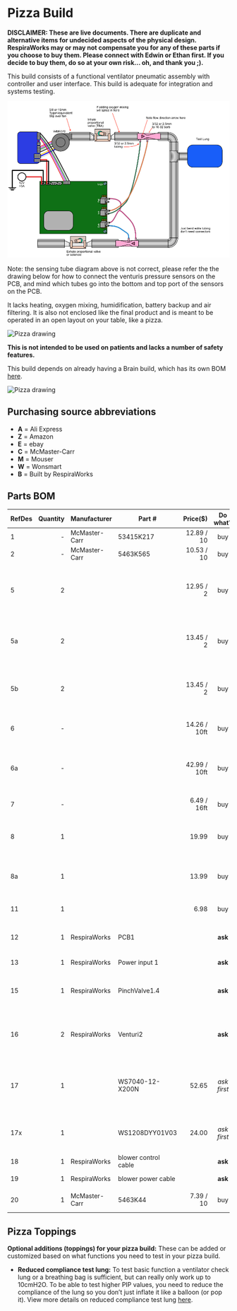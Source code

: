 # Pizza Build

**DISCLAIMER: These are live documents.
There are duplicate and alternative items for undecided aspects of the physical design. 
RespiraWorks may or may not compensate you for any of these parts if you choose to buy them. Please connect with Edwin or Ethan first.
If you decide to buy them, do so at your own risk... oh, and thank you ;).**

This build consists of a functional ventilator pneumatic assembly with controller and user interface. This build is adequate for integration and systems testing.

![Pizza pneumatics](pizza_pneumatics_2.png)

Note: the sensing tube diagram above is not correct, please refer the the drawing below for how to connect the venturis pressure sensors on the PCB, and mind which tubes go into the bottom and top port of the sensors on the PCB.

It lacks heating, oxygen mixing, humidification, battery backup and air filtering.
It is also not enclosed like the final product and is meant to be operated in an open layout on your table, like a pizza.

![Pizza drawing](pizza_photo.jpg)

**This is not intended to be used on patients and lacks a number of safety features.**

This build depends on already having a Brain build, which has its own BOM [here](brain_build.md).

![Pizza drawing](pizza_diagram.jpg)

## Purchasing source abbreviations

* **A** = Ali Express
* **Z** = Amazon
* **E** = ebay
* **C** = McMaster-Carr
* **M** = Mouser
* **W** = Wonsmart
* **B** = Built by RespiraWorks

## Parts BOM

| RefDes | Quantity | Manufacturer  | Part #              | Price($)     | Do what?  | Sources         | Notes |
| ------ |---------:| ------------- | ------------------- | ------------:|:---------:|-----------------| ----- |
| 1      |        - | McMaster-Carr | 53415K217           | 12.89 / 10   | buy       | [C][1mcmc]      | Barbed fitting 3/4" |
| 2      |        - | McMaster-Carr | 5463K565            | 10.53 / 10   | buy       | [C][2mcmc]      | Barbed tee-fitting 3/4" |
| 5      |        2 |               |                     | 12.95 / 2    | buy       | [Z][5amzn]      | 2pac of ball valves 1/2", diameter of current design but may not be for long |
| 5a     |        2 |               |                     | 13.45 / 2    | buy       | [Z][5a-amzn]    | 2pac of ball valves 5/8", alternative for uncertain design changes |
| 5b     |        2 |               |                     | 13.45 / 2    | buy       | [Z][5b-amzn]    | 2pac of ball valves 3/4", alternative for uncertain design changes |
| 6      |        - |               |                     | 14.26 / 10ft | buy       | [Z][6amzn]      | 5/8" tubing, fits current venturi design |
| 6a     |        - |               |                     | 42.99 / 10ft | buy       | [Z][6a-amzn] [C][6a-mcmc]   | 3/4" tubing, alternative because we are probably switching to this diameter |
| 7      |        - |               |                     | 6.49 / 16ft  | buy       | [Z][7amzn] [C][7mcmc]     | 2.5 mm tubing (for sensors?) |
| 8      |        1 |               |                     | 19.99        | buy       | [Z][8amzn] [C][8mcmc]     | 12v Power supply adapter (obsolete? opt for 8a?) |
| 8a     |        1 |               |                     | 13.99        | buy       | [Z][8a-amzn] [C][8a-mcmc]   | 12v Power supply adapter, better than 8 above |
| 11     |        1 |               |                     | 6.98         | buy       | [Z][11amzn]     | use these to simulate lung compliance |
| 12     |        1 | RespiraWorks  | PCB1                |              | **ask**   | [B][12rw]       | RespiraWorks Ventilator Mainboard Rev 1 PCB |
| 13     |        1 | RespiraWorks  | Power input 1       |              | **ask**   | [B][13rw]               | Power Input cable |
| 15     |        1 | RespiraWorks  | PinchValve1.4       |              | **ask**   | [B][15rw]       | Marc-designed stepper pinch valve rev 1.4 |
| 16     |        2 | RespiraWorks  | Venturi2            |              | **ask**   | [B][16rw]       | Ethan-designed 10-32 threaded venturis Rev 2 |
| 17     |        1 |               | WS7040-12-X200N     |        52.65 |*ask first*| [A][17ali]      | 12v blower and driver. Make sure to choose w/driver when ordering. |
| 17x    |        1 |               | WS1208DYY01V03      |        24.00 |*ask first*| [W][17x-won]    | blower driver, in case blower above did not come with driver. |
| 18     |        1 | RespiraWorks  | blower control cable|              | **ask**   | [B][18rw]               | blower control cable |
| 19     |        1 | RespiraWorks  | blower power cable  |              | **ask**   | [B][19rw]               | blower power cable |
| 20     |        1 | McMaster-Carr  | 5463K44  | 7.39 / 10 | buy   | [C][20mcmc] | sensing tube 3/23" t-junction |

[1mcmc]:   https://www.mcmaster.com/53415K217
[2mcmc]:   https://www.mcmaster.com/5463K565
[5amzn]:   https://www.amazon.com/gp/product/B07C5B4S1S
[5a-amzn]: https://www.amazon.com/gp/product/B07C5FVN9K
[5b-amzn]: https://www.amazon.com/gp/product/B07C5FVSQB
[6amzn]:   https://www.amazon.com/gp/product/B00LX6MB6G
[6a-amzn]: https://www.amazon.com/gp/product/B079WRWH34
[6a-mcmc]: https://www.mcmaster.com/5233K71
[7amzn]:   https://www.amazon.com/gp/product/B01F4BJ7PI
[7mcmc]:   https://www.mcmaster.com/50315K68
[8mcmc]:   https://www.mcmaster.com/3791N024
[8amzn]:   https://www.amazon.com/gp/product/B00Z9X4GLW
[8a-amzn]: https://www.amazon.com/gp/product/B01MYXTA6N
[8a-mcmc]:https://www.mcmaster.com/3824N132
[11amzn]:  https://www.amazon.com/gp/product/B018WPZCSO
[12rw]:    https://github.com/RespiraWorks/pcbreathe/tree/master/NIGHTLY/20200424v2-RELEASE-CANDIDATE-2
[13rw]:    ../../1_Ventilator_System_Design/Electrical_System/wiring.md
[15rw]:    ../../2_Research_&_Development/Project-Pinch_Valve/README.md 
[16rw]:    ../../2_Research_&_Development/Project-Venturi/README.md
[17ali]:   https://www.aliexpress.com/item/32698107687.html
[17x-won]: https://wonsmart-motor.en.made-in-china.com/product/hsjxFewOppVg/China-Air-Pump12V-Brushless-Motor-12V-Blower-Fan-Driver.html
[18rw]:    ../../1_Ventilator_System_Design/Electrical_System/wiring.md
[19rw]:    ../../1_Ventilator_System_Design/Electrical_System/wiring.md
[20mcmc]:    https://www.mcmaster.com/5463K44

## Pizza Toppings

**Optional additions (toppings) for your pizza build:**
These can be added or customized based on what functions you need to test in your pizza build.
* **Reduced compliance test lung:** To test basic function a ventilator check lung or a breathing bag is sufficient, but can really only work up to 10cmH2O. To be able to test higher PIP values, you need to reduce the compliance of the lung so you don’t just inflate it like a balloon (or pop it). View more details on reduced compliance test lung [here](reduced_compliance_test_lung.md).
